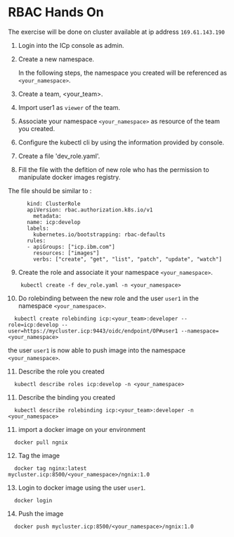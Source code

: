 # RBAC Hands On

The exercise will be done on cluster available at ip address `169.61.143.190`

1. Login into the ICp console as admin.

2. Create a new namespace.

   In the following steps, the namespace you created will be referenced as `<your_namespace>`.

3. Create a team, <your_team>.

4. Import user1 as `viewer` of the team.

5. Associate your namespace `<your_namespace>` as resource of the team you created.

6. Configure the kubectl cli by using the information provided by console.

7. Create a file 'dev_role.yaml'.

8. Fill the file with the defition of new role who has the permission to manipulate docker images registry.

The file should be similar to :
```
      kind: ClusterRole
      apiVersion: rbac.authorization.k8s.io/v1
        metadata:
      name: icp:develop
      labels:
        kubernetes.io/bootstrapping: rbac-defaults
      rules:
      - apiGroups: ["icp.ibm.com"]
        resources: ["images"]
        verbs: ["create", "get", "list", "patch", "update", "watch"]
```

9. Create the role and associate it your namespace `<your_namespace>`.

```
    kubectl create -f dev_role.yaml -n <your_namespace>
```

10. Do rolebinding between the new role and the user `user1` in the namespace `<your_namespace>`.

```
  kubectl create rolebinding icp:<your_team>:developer --role=icp:develop --user=https://mycluster.icp:9443/oidc/endpoint/OP#user1 --namespace=<your_namespace>
```

  the user `user1` is now able to push image into the namespace `<your_namespace>`.

11. Describe the role you created

```
  kubectl describe roles icp:develop -n <your_namespace>
```

11. Describe the binding you created

```
  kubectl describe rolebinding icp:<your_team>:developer -n <your_namespace>
```

11. import a docker image on your environment
```
  docker pull ngnix
```

12. Tag the image
```
  docker tag nginx:latest mycluster.icp:8500/<your_namespace>/ngnix:1.0
```

13. Login to docker image using the user `user1`.
```
  docker login
```

14. Push the image
```
  docker push mycluster.icp:8500/<your_namespace>/ngnix:1.0
```
